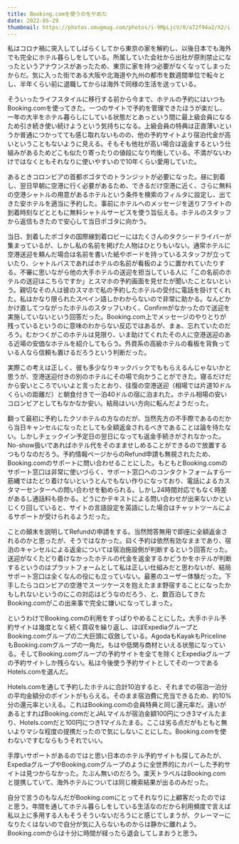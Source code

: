 ```yaml
---
title: Booking.comを使うのをやめた
date: 2022-05-29
thumbnail: https://photos.smugmug.com/photos/i-9MpLjcV/0/a72f94a2/X2/i-9MpLjcV-X2.jpg
---
```


私はコロナ禍に突入してしばらくしてから東京の家を解約し、以後日本でも海外でも完全にホテル暮らしをしている。所属していた会社から出社が原則禁止になったというアナウンスがあったため、東京に家を持つ必要がなくなってしまったからだ。気に入った街である大阪や北海道や九州の都市を数週間単位で転々とし、半年くらい前に退職してからは海外で同様の生活を送っている。

そういったライフスタイルに移行する前から今まで、ホテルの予約にはいつもBooking.comを使ってきた。一つのサイトで予約を管理できたほうが楽だし、一年の大半をホテル暮らしにしている状態だとあっという間に最上級会員になるため引き続き使い続けようという気持ちになる。上級会員の特典は正直薄いというか普通につかってても感じ取れないものの、他の予約サイトより宿泊代金が高いということもないように見える。そもそも他社が高い場合は返金するという仕組みがあるためどこも似たり寄ったりの値段になり均衡している。不満がないわけではなくともそれなりに使いやすいので10年くらい愛用していた。

あるときコロンビアの首都ボゴタでのトランジットが必要になった。昼に到着し、翌日早朝に空港に行く必要があるため、できるだけ空港に近く、さらに無料の空港シャトルの用意があるホテルという条件を検索のフィルタに設定し、出てきた安ホテルを適当に予約した。事前にホテルへのメッセージを送りフライトの到着時刻などとともに無料シャトルサービスを使う旨伝える。ホテルのスタッフから返信もきたので安心して当日ボゴタに向かう。

当日、到着したボゴタの国際線到着ロビーにはたくさんのタクシードライバーが集まっているが、しかし私の名前を掲げた人物はひとりもいない。通常ホテルに空港送迎を頼んだ場合は名前を書いた紙やボードを持っているスタッフが立っていたり、シャトルバスであればホテルの名前が看板のように置かれていたりする。不審に思いながら他の大手ホテルの送迎を担当している人に「この名前のホテルの送迎はこちらですか」とスマホの予約画面を見せたが聞いたことないという。親切なその人は彼のスマホで私の予約したホテルの受付に電話を掛けてくれた。私はかなり限られたスペイン語しかわからないので非常に助かる。なんどかかけ直してつながったホテルのスタッフいわく、Confirmがなかったので送迎を実施していないという回答だった。Booking.com上でメッセージのやりとりが残っているというのに意味のわからない反応ではあるが、まぁ、忘れていたのだろう。むかつくがこのホテルは見限り、いま助けてくれたその人に空港送迎のある近場の安価なホテルを紹介してもらう。外資系の高級ホテルの看板を背負っている人なら信頼も置けるだろうという判断だった。

実際この考えは正しく、彼も多少なりキックバックでももらえるんじゃないかと思うが、空港送迎付きの別のホテルにその場で向かうことができた。寝るだけだから安いところでいいよと言ったとおり、往復の空港送迎（相場では片道10ドルくらいの距離だ）と朝食付きで一泊40ドルの宿に泊まれた。ホテル相場の安いコロンビアとしてもなかなか安い。結局はいい方向に転んだようだった。

翻って最初に予約したクソホテルの方なのだが、当然先方の不手際であるのだから当日キャンセルになったとしても全額返金されるべきであることは論を待たない。しかしチェックイン予定日の翌日になっても返金手続きがされなかった。No-show扱いであればホテル代をそのまませしめることができるので放置するつもりなのだろう。予約情報ページからのRefund申請も無視されたため、Booking.comのサポートに問い合わせることにした。もともとBooking.comのサポート窓口は非常に使いづらく、サポート窓口へのコンタクトフォームすら一筋縄ではたどり着けないというとんでもない作りになっており、電話によるカスタマーセンターへの問い合わせを勧められる。しかし24時間対応でもなく時差があるし通話料も掛かる。どうにかテキストによる問い合わせが出来ないかといじくり回していると、サイトの言語設定を英語にした場合はチャットツールによるサポートが受けられるようだった。

ことの顛末を説明してRefundの申請をする。当然問答無用で即座に全額返金されるのかと思ったが、そうではなかった。曰く予約は依然有効なままであり、宿泊のキャンセルによる返金については宿泊施設側が判断するという回答だった。送迎がなくたどり着けなかったホテルの代金を返金するかどうかをホテルが判断するというのはプラットフォームとして私は正しい仕組みだと思わないが、結局サポート窓口は全くなんの役にも立っていない。最悪のユーザー体験だった。下手したらコロンビアの空港でスーツケースを抱えたまま野宿することになったかもしれないというのにこの対応はどうなのだろう、と、数百泊してきたBooking.comがこの出来事で完全に嫌いになってしまった。

というわけでBooking.comの利用をすっぱりやめることにした。大手ホテル予約サイトは幾度となく続く買収を繰り返し、ほぼExpediaグループとBooking.comグループの二大巨頭に収斂している。AgodaもKayakもPricelineもBooking.comグループの一角だ。もはや低関与商材といえる状態になっている。そしてBooking.comグループの予約サイトを全てを除くとExpediaグループの予約サイトしか残らない。私は今後使う予約サイトとしてその一つであるHotels.comを選んだ。

Hotels.comを通して予約したホテルに合計10泊すると、それまでの宿泊一泊分の平均金額分のポイントがもらえる。そのまま宿泊費に充当できるため、約10%分の還元率といえる。これはBooking.comの会員特典と同じ還元率だ。違いがあるとすればBooking.comだとJALマイルが宿泊金額100円につき3マイルたまり、Hotels.comだと100円につき1マイルたまる。ここは劣る点だがもともと無いよりマシな程度の提携だったので気にしないことにした。Booking.comを使わないですむならもうそれでいい。

手厚いサポートがあるのではと思い日本のホテル予約サイトも探してみたが、ExpediaグループやBooking.comグループのように全世界的にカバーした予約サイトは見つからなかった。たぶん無いのだろう。楽天トラベルはBooking.comと提携していて、海外ホテルについては同じ検索結果が出るのみだった。

自分で言うのもなんだがBooking.comにとってそれなりに上顧客だったのではと思う。年間を通してホテル暮らしをしている生活なのだから利用頻度で言えば私以上に多用する人もそうそういないだろうにと感じてしまうが、クレーマーになりたくはないので自分が気に入らないものからは静かに離れよう。Booking.comからは十分に時間が経ったら退会してしまおうと思う。
